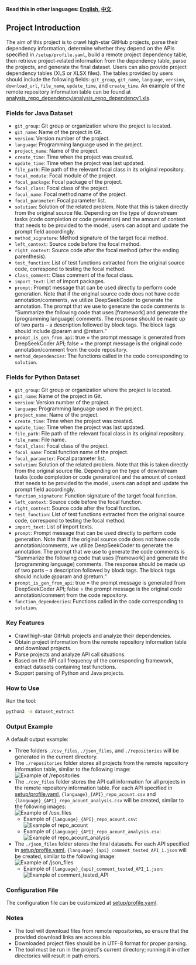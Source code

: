 **Read this in other languages: [English](README.md), [中文](README_zh.md).**

## Project Introduction

The aim of this project is to crawl high-star GitHub projects, parse their dependency information, determine whether they depend on the APIs specified in `/setup/profile.yaml`, build a remote project dependency table, then retrieve project-related information from the dependency table, parse the projects, and generate the final dataset. Users can also provide project dependency tables (XLS or XLSX files). The tables provided by users should include the following fields: `git_group`, `git_name`, `language`, `version`, `download_url`, `file_name`, `update_time`, and `create_time`. An example of the remote repository information table can be found at [analysis_repo_dependency/analysis_repo_dependency1.xls](analysis_repo_dependency/analysis_repo_dependency1.xls).

### Fields for Java Dataset

- `git_group`: Git group or organization where the project is located.
- `git_name`: Name of the project in Git.
- `version`: Version number of the project.
- `language`: Programming language used in the project.
- `project_name`: Name of the project.
- `create_time`: Time when the project was created.
- `update_time`: Time when the project was last updated.
- `file_path`: File path of the relevant focal class in its original repository.
- `focal_module`: Focal module of the project.
- `focal_package`: Focal package of the project.
- `focal_class`: Focal class of the project.
- `focal_name`: Focal method name of the project.
- `focal_parameter`: Focal parameter list.
- `solution`: Solution of the related problem. Note that this is taken directly from the original source file. Depending on the type of downstream tasks (code completion or code generation) and the amount of context that needs to be provided to the model, users can adopt and update the prompt field accordingly.
- `method_signature`: Method signature of the target focal method.
- `left_context`: Source code before the focal method.
- `right_context`: Source code after the focal method (after the ending parenthesis).
- `test_function`: List of test functions extracted from the original source code, correspond to testing the focal method.
- `class_comment`: Class comment of the focal class.
- `import_text`: List of import packages.
- `prompt`: Prompt message that can be used directly to perform code generation. Note that if the original source code does not have code annotation/comments, we utilize DeepSeekCoder to generate the annotation. The prompt that we use to generate the code comments is “Summarize the following code that uses [framework] and generate the [programming language] comments. The response should be made up of two parts – a description followed by block tags. The block tags should include @param and @return.”
- `prompt_is_gen_from_api`: true = the prompt message is generated from DeepSeekCoder API; false = the prompt message is the original code annotation/comment from the code repository.
- `method_dependencies`: The functions called in the code corresponding to `solution`.

### Fields for Python Dataset

- `git_group`: Git group or organization where the project is located.
- `git_name`: Name of the project in Git.
- `version`: Version number of the project.
- `language`: Programming language used in the project.
- `project_name`: Name of the project.
- `create_time`: Time when the project was created.
- `update_time`: Time when the project was last updated.
- `file_path`: File path of the relevant focal class in its original repository.
- `file_name`: File name.
- `focal_class`: Focal class of the project.
- `focal_name`: Focal function name of the project.
- `focal_parameter`: Focal parameter list.
- `solution`: Solution of the related problem. Note that this is taken directly from the original source file. Depending on the type of downstream tasks (code completion or code generation) and the amount of context that needs to be provided to the model, users can adopt and update the prompt field accordingly.
- `function_signature`: Function signature of the target focal function.
- `left_context`: Source code before the focal function.
- `right_context`: Source code after the focal function.
- `test_function`: List of test functions extracted from the original source code, correspond to testing the focal method.
- `import_text`: List of import texts.
- `prompt`: Prompt message that can be used directly to perform code generation. Note that if the original source code does not have code annotation/comments, we utilize DeepSeekCoder to generate the annotation. The prompt that we use to generate the code comments is “Summarize the following code that uses [framework] and generate the [programming language] comments. The response should be made up of two parts – a description followed by block tags. The block tags should include @param and @return.”
- `prompt_is_gen_from_api`: true = the prompt message is generated from DeepSeekCoder API; false = the prompt message is the original code annotation/comment from the code repository.
- `function_dependencies`: Functions called in the code corresponding to `solution`.

### Key Features

- Crawl high-star GitHub projects and analyze their dependencies.
- Obtain project information from the remote repository information table and download projects.
- Parse projects and analyze API call situations.
- Based on the API call frequency of the corresponding framework, extract datasets containing test functions.
- Support parsing of Python and Java projects.

### How to Use

Run the tool:
```sh
python3 -m dataset_extract
```

### Output Example

A default output example:
- Three folders `./csv_files`, `./json_files`, and `./repositories` will be generated in the current directory.
- The `./repositories` folder stores all projects from the remote repository information table, similar to the following image:  
![Example of /repositories](example/image0.png)
- The `./csv_files` folder stores the API call information for all projects in the remote repository information table. For each API specified in [setup/profile.yaml](setup/profile.yaml), `{language}_{API}_repo_acount.csv` and `{language}_{API}_repo_acount_analysis.csv` will be created, similar to the following images:  
![Example of /csv_files](example/image1.png)
  - Example of `{language}_{API}_repo_acount.csv`:  
  ![Example of repo_acount](example/image2.png)
  - Example of `{language}_{API}_repo_acount_analysis.csv`:  
  ![Example of repo_acount_analysis](example/image3.png)
- The `./json_files` folder stores the final datasets. For each API specified in [setup/profile.yaml](setup/profile.yaml), `{language}_{api}_comment_tested_API_1.json` will be created, similar to the following image:  
![Example of /json_files](example/image4.png)
  - Example of `{language}_{api}_comment_tested_API_1.json`:  
  ![Example of comment_tested_API](example/image5.png)

### Configuration File

The configuration file can be customized at [setup/profile.yaml](setup/profile.yaml).

### Notes

- The tool will download files from remote repositories, so ensure that the provided download links are accessible.
- Downloaded project files should be in UTF-8 format for proper parsing.
- The tool must be run in the project's current directory; running it in other directories will result in path errors.
